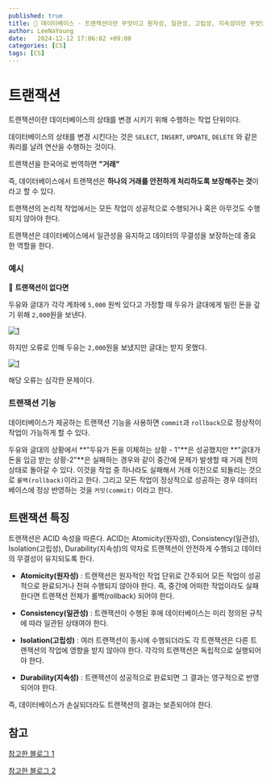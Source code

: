 ```yaml
---
published: true
title: 💙 데이터베이스 - 트랜잭션이란 무엇이고 원자성, 일관성, 고립성, 지속성이란 무엇인가요?
author: LeeNaYoung
date:   2024-12-12 17:06:02 +09:00
categories: [CS]
tags: [CS]
---
```


# 트랜잭션

트랜잭션이란 데이터베이스의 상태를 변경 시키기 위해 수행하는 작업 단위이다.

데이터베이스의 상태를 변경 시킨다는 것은 `SELECT`, `INSERT`, `UPDATE`, `DELETE` 와 같은 쿼리를 날려 연산을 수행하는 것이다.

트랜잭션을 한국어로 번역하면 **"거래"**

즉, 데이터베이스에서 트랜잭션은 **하나의 거래를 안전하게 처리하도록 보장해주는 것**이라고 할 수 있다.

트랜잭션의 논리적 작업에서는 모든 작업이 성공적으로 수행되거나 혹은 아무것도 수행되지 않아야 한다.

트랜잭션은 데이터베이스에서 일관성을 유지하고 데이터의 무결성을 보장하는데 중요한 역할을 한다.


### 예시

📌 **트랜잭션이 없다면** 

두유와 글대가 각각 계좌에 `5,000` 원씩 있다고 가정할 때 두유가 글대에게 빌린 돈을 갚기 위해 `2,000`원을 보낸다.

<a href="https://github.com/LeeNaYoung240/LeeNaYoung240.github.io/assets/107848521/77c70b2d-dd65-4383-93b1-b97d9b8be899" class="popup img-link"><img src="https://github.com/user-attachments/assets/77c70b2d-dd65-4383-93b1-b97d9b8be899" alt="1" loading="lazy"></a>

하지만 오류로 인해 두유는 `2,000`원을 보냈지만 글대는 받지 못했다.

<a href="https://github.com/LeeNaYoung240/LeeNaYoung240.github.io/assets/107848521/6d40f9eb-3d5f-44fa-b5d3-1967149a2c81" class="popup img-link"><img src="https://github.com/user-attachments/assets/6d40f9eb-3d5f-44fa-b5d3-1967149a2c81" alt="1" loading="lazy"></a>

해당 오류는 심각한 문제이다.


### 트랜잭션 기능

데이터베이스가 제공하는 트랜잭션 기능을 사용하면 `commit`과 `rollback`으로 정상적이 작업이 가능하게 할 수 있다.

두유와 글대의 상황에서 **"두유가 돈을 이체하는 상황 - 1"**은 성공했지만 **"글대가 돈을 입금 받는 상황-2"**은 실패하는 경우와 같이 중간에 문제가 발생할 때 거래 전의 상태로 돌아갈 수 있다. 이것을 작업 중 하나라도 실패해서 거래 이전으로 되돌리는 것으로 `롤백(rollback)`이라고 한다. 그리고 모든 작업이 정상적으로 성공하는 경우 데이터베이스에 정상 반영하는 것을 `커밋(commit)` 이라고 한다.


## 트랜잭션 특징

트랜잭션은 ACID 속성을 따른다. ACID는 Atomicity(원자성), Consistency(일관성), Isolation(고립성), Durability(지속성)의 약자로 트랜잭션이 안전하게 수행되고 데이터의 무결성이 유지되도록 한다.

- **Atomicity(원자성)** : 트랜잭션은 원자적인 작업 단위로 간주되어 모든 작업이 성공적으로 완료되거나 전혀 수행되지 않아야 한다. 즉, 중간에 어떠한 작업이라도 실패한다면 트랜잭션 전체가 롤백(rollback) 되어야 한다.

- **Consistency(일관성)** : 트랜잭션이 수행된 후에 데이터베이스는 미리 정의된 규칙에 따라 일관된 상태여야 한다.  

- **Isolation(고립성)** : 여러 트랜잭션이 동시에 수행되더라도 각 트랜잭션은 다른 트랜잭션의 작업에 영향을 받지 않아야 한다. 각각의 트랜잭션은 독립적으로 실행되어야 한다.

- **Durability(지속성)** : 트랜잭션이 성공적으로 완료되면 그 결과는 영구적으로 반영되어야 한다.


즉, 데이터베이스가 손실되더라도 트랜잭션의 결과는 보존되어야 한다.


## 참고

[참고한 블로그 1](https://hstory0208.tistory.com/entry/%ED%8A%B8%EB%9E%9C%EC%9E%AD%EC%85%98%EC%9D%B4%EB%9E%80-%ED%8A%B9%EC%A7%95%EA%B3%BC-%EC%82%AC%EC%9A%A9%EB%B2%95%EC%97%90-%EB%8C%80%ED%95%B4-%EC%89%BD%EA%B2%8C-%EC%95%8C%EC%95%84%EB%B3%B4%EC%9E%90)


[참고한 블로그 2](https://jongtachi.tistory.com/140)
